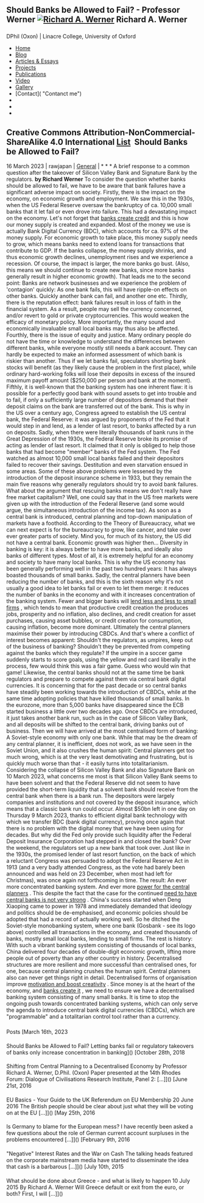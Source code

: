 Should Banks be Allowed to Fail? - Professor Werner
[![Richard A. Werner]()]()
Richard A. Werner
-------------------
###
DPhil (Oxon) | Linacre College, University of Oxford
* [Home]()
* [Blog]()
* [Articles & Essays](/category/articles-essays/)
* [Projects]()
* [Publications]()
* [Video]()
* [Gallery]()
* [Contact]( "Contanct me")
*
*
*
Creative Commons Attribution-NonCommercial-ShareAlike 4.0 International
[List](#)
![]()
Should Banks be Allowed to Fail?
----------------------------------
16 March 2023
|
rawjapan
|
[General]()
|
*
*
*
A brief response to a common question after the takeover of Silicon Valley Bank and Signature Bank by the regulators.
**by Richard Werner**
To consider the question whether banks should be allowed to fail, we have to be aware that bank failures have a significant adverse impact on society.
Firstly, there is the impact on the economy, on economic growth and employment. We saw this in the 1930s, when the US Federal Reserve oversaw the bankruptcy of ca. 10,000 small banks that it let fail or even drove into failure. This had a devastating impact on the economy. Let's not forget that
[banks create credit]()
and this is how our money supply is created and expanded. Most of the money we use is actually Bank Digital Currency (BDC), which accounts for ca. 97% of the money supply. For economic growth to take place, this money supply needs to grow, which means banks need to extend loans for transactions that contribute to GDP. If the banks collapse, the money supply shrinks, and thus economic growth declines, unemployment rises and we experience a recession. Of course, the impact is larger, the more banks go bust. (Also, this means we should continue to create new banks, since more banks generally result in higher economic growth).
That leads me to the second point: Banks are network businesses and we experience the problem of 'contagion' quickly: As one bank fails, this will have ripple-on effects on other banks. Quickly another bank can fail, and another one etc.
Thirdly, there is the reputation effect: bank failures result in loss of faith in the financial system. As a result, people may sell the currency concerned, and/or revert to gold or private cryptocurrencies. This would weaken the efficacy of monetary policy. More importantly, the many sound and economically invaluable small local banks may thus also be affected.
Fourthly, there is the issue of equity and justice. Many ordinary people do not have the time or knowledge to understand the differences between different banks, while everyone mostly still needs a bank account. They can hardly be expected to make an informed assessment of which bank is riskier than another. Thus if we let banks fail, speculators shorting bank stocks will benefit (as they likely cause the problem in the first place), while ordinary hard-working folks will lose their deposits in excess of the insured maximum payoff amount ($250,000 per person and bank at the moment).
Fifthly, it is well-known that the banking system has one inherent flaw: it is possible for a perfectly good bank with sound assets to get into trouble and to fail, if only a sufficiently large number of depositors demand that their deposit claims on the bank are transferred out of the bank. This is why in the US over a century ago, Congress agreed to establish the US central bank, the Federal Reserve: it was argued by proponents of the Fed that it would step in and lend, as a lender of last resort, to banks affected by a run on deposits.
Sadly, when there were literally thousands of bank runs in the Great Depression of the 1930s, the Federal Reserve broke its promise of acting as lender of last resort. It claimed that it only is obliged to help those banks that had become "member" banks of the Fed system. The Fed watched as almost 10,000 small local banks failed and their depositors failed to recover their savings. Destitution and even starvation ensued in some areas.
Some of these above problems were lessened by the introduction of the deposit insurance scheme in 1933, but they remain the main five reasons why generally regulators should try to avoid bank failures.
What about the argument that rescuing banks means we don't really have free market capitalism? Well, one could say that in the US free markets were given up with the introduction of the Federal Reserve (and some would argue, the simultaneous introduction of the income tax). As soon as a central bank is introduced, central planning and top-down manipulation of markets have a foothold. According to the Theory of Bureaucracy, what we can next expect is for the bureaucracy to grow, like cancer, and take over ever greater parts of society. Mind you, for much of its history, the US did not have a central bank. Economic growth was higher then...
Diversity in banking is key: it is always better to have more banks, and ideally also banks of different types. Most of all, it is extremely helpful for an economy and society to have many local banks. This is why the US economy has been generally performing well in the past two hundred years: It has always boasted thousands of small banks. Sadly, the central planners have been reducing the number of banks, and this is the sixth reason why it's not usually a good idea to let banks fail or even to let them merge: it reduces the number of banks in the economy and with it increases concentration of the banking system. Fewer and bigger banks will
[lend less and less to small firms]()
, which tends to mean that productive credit creation the produces jobs, prosperity and no inflation, also declines, and credit creation for asset purchases, causing asset bubbles, or credit creation for consumption, causing inflation, become more dominant.
Ultimately the central planners maximise their power by introducing CBDCs. And that's where a conflict of interest becomes apparent: Shouldn't the regulators, as umpires, keep out of the business of banking? Shouldn't they be prevented from competing against the banks which they regulate? If the umpire in a soccer game suddenly starts to score goals, using the yellow and red card liberally in the process, few would think this was a fair game. Guess who would win that game! Likewise, the central banks should not at the same time be bank regulators and prepare to compete against them via central bank digital currencies.
It is concerning that for the past decade or so central banks have steadily been working towards the introduction of CBDCs, while at the same time adopting policies that have killed thousands of small banks. In the eurozone, more than 5,000 banks have disappeared since the ECB started business a little over two decades ago. Once CBDCs are introduced, it just takes another bank run, such as in the case of Silicon Valley Bank, and all deposits will be shifted to the central bank, driving banks out of business. Then we will have arrived at the most centralised form of banking: A Soviet-style economy with only one bank. While that may be the dream of any central planner, it is inefficient, does not work, as we have seen in the Soviet Union, and it also crushes the human spirit: Central planners get too much wrong, which is at the very least demotivating and frustrating, but is quickly much worse than that - it easily turns into totalitarianism.
Considering the collapse of Silicon Valley Bank and also Signature Bank on 10 March 2023, what concerns me most is that Silicon Valley Bank seems to have been solvent and that the Federal Reserve did not seem to have provided the short-term liquidity that a solvent bank should receive from the central bank when there is a bank run. The depositors were largely companies and institutions and not covered by the deposit insurance, which means that a classic bank run could occur. Almost $50bn left in one day on Thursday 9 March 2023, thanks to efficient digital bank technology with which we transfer BDC (bank digital currency), proving once again that there is no problem with the digital money that we have been using for decades. But why did the Fed only provide such liquidity after the Federal Deposit Insurance Corporation had stepped in and closed the bank? Over the weekend, the regulators set up a new bank that took over. Just like in the 1930s, the promised lender of last resort function, on the back of which a reluctant Congress was persuaded to adopt the Federal Reserve Act in 1913 (and a very badly attended Congress, as the vote had barely been announced and was held on 23 December, when most had left for Christmas), was once again not forthcoming in time. The result: An ever more concentrated banking system. And ever more
[power for the central planners]()
. This despite the fact that the case for the continued
[need to have central banks is not very strong]()
.
China's success started when Deng Xiaoping came to power in 1978 and immediately demanded that ideology and politics should be de-emphasised, and economic policies should be adopted that had a record of actually working well. So he ditched the Soviet-style monobanking system, where one bank (Gosbank - see its logo above) controlled all transactions in the economy, and created thousands of banks, mostly small local banks, lending to small firms. The rest is history: With such a vibrant banking system consisting of thousands of local banks, China delivered four decades of double-digit economic growth, lifting more people out of poverty than any other country in history.
Decentralised structures are more resilient and more successful than centralised ones, for one, because central planning crushes the human spirit. Central planners also can never get things right in detail. Decentralised forms of organisation improve
[motivation and boost creativity]()
. Since money is at the heart of the economy, and
[banks create it]()
, we need to ensure we have a decentralised banking system consisting of many small banks. It is time to stop the ongoing push towards concentrated banking systems, which can only serve the agenda to introduce central bank digital currencies (CBDCs), which are "programmable" and a totalitarian control tool rather than a currency.
###
Posts
[March 16th, 2023
####
Should Banks be Allowed to Fail?
Letting banks fail or regulatory takeovers of banks only increase concentration in banking]()
[October 28th, 2018
####
Shifting from Central Planning to a Decentralised Economy
by Professor Richard A. Werner, D.Phil. (Oxon) Paper presented at the 14th Rhodes Forum: Dialogue of Civilisations Research Institute, Panel 2: [...]]()
[June 21st, 2016
####
EU Basics - Your Guide to the UK Referendum on EU Membership
20 June 2016 The British people should be clear about just what they will be voting on at the EU [...]]()
[May 25th, 2016
####
Is Germany to blame for the European mess?
I have recently been asked a few questions about the role of German current account surpluses in the problems encountered [...]]()
[February 9th, 2016
####
"Negative" Interest Rates and the War on Cash
The talking heads featured on the corporate mainstream media have started to disseminate the idea that cash is a barbarous [...]]()
[July 10th, 2015
####
What should be done about Greece - and what is likely to happen
10 July 2015 By Richard A. Werner Will Greece default or exit from the euro, or both? First, I will [...]]()
